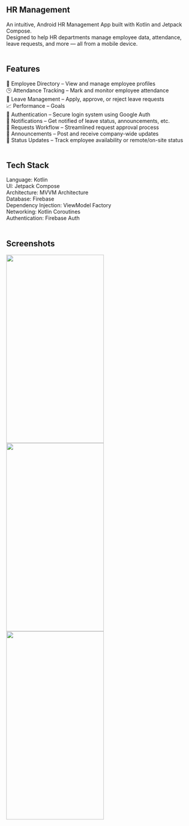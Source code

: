 ## HR Management</br>
An intuitive, Android HR Management App built with Kotlin and Jetpack Compose.</br>
Designed to help HR departments manage employee data, attendance, leave requests, and more — all from a mobile device.</br></br>

## Features</br>
👥 Employee Directory – View and manage employee profiles</br>
🕒 Attendance Tracking – Mark and monitor employee attendance</br>
📅 Leave Management – Apply, approve, or reject leave requests</br>
📈 Performance – Goals</br>
🔐 Authentication – Secure login system using Google Auth</br>
📲 Notifications – Get notified of leave status, announcements, etc.</br>
🔄 Requests Workflow – Streamlined request approval process</br>
📢 Announcements – Post and receive company-wide updates</br>
📶 Status Updates – Track employee availability or remote/on-site status</br></br>

## Tech Stack</br>
Language: Kotlin</br>
UI: Jetpack Compose</br>
Architecture: MVVM Architecture</br>
Database: Firebase</br>
Dependency Injection: ViewModel Factory</br>
Networking: Kotlin Coroutines</br>
Authentication: Firebase Auth</br></br>

## Screenshots</br>
<a href="url"><img src="" align="left" height="500" width="260" ></a><br/>
<a href="url"><img src="" align="left" height="500" width="260" ></a><br/>
<a href="url"><img src="" align="left" height="500" width="260" ></a><br/>
